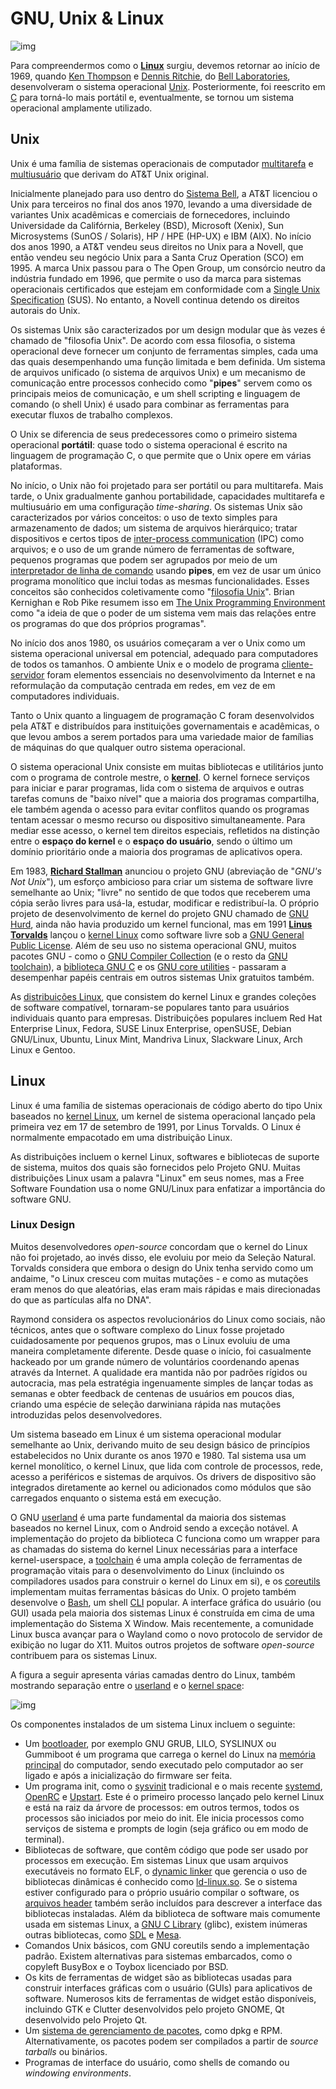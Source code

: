 # GNU, Unix & Linux

![img](https://i.ibb.co/KXGYgBs/Gn-Unix-Linux.png)

Para compreendermos como o **[Linux](https://en.wikipedia.org/wiki/Linux)** surgiu, devemos retornar ao início de 1969, quando [Ken Thompson](https://en.wikipedia.org/wiki/Ken_Thompson) e [Dennis Ritchie](https://en.wikipedia.org/wiki/Dennis_Ritchie), do [Bell Laboratories](https://en.wikipedia.org/wiki/Bell_Labs), desenvolveram o sistema operacional [Unix](https://en.wikipedia.org/wiki/Unix). Posteriormente, foi reescrito em [C](https://en.wikipedia.org/wiki/C_(programming_language)) para torná-lo mais portátil e, eventualmente, se tornou um sistema operacional amplamente utilizado.

## Unix

Unix é uma família de sistemas operacionais de computador [multitarefa](https://en.wikipedia.org/wiki/Computer_multitasking) e [multiusuário](https://en.wikipedia.org/wiki/Multiuser) que derivam do AT&T Unix original.

Inicialmente planejado para uso dentro do [Sistema Bell](https://en.wikipedia.org/wiki/Bell_System), a AT&T licenciou o Unix para terceiros no final dos anos 1970, levando a uma diversidade de variantes Unix acadêmicas e comerciais de fornecedores, incluindo Universidade da Califórnia, Berkeley (BSD), Microsoft (Xenix), Sun Microsystems (SunOS / Solaris), HP / HPE (HP-UX) e IBM (AIX). No início dos anos 1990, a AT&T vendeu seus direitos no Unix para a Novell, que então vendeu seu negócio Unix para a Santa Cruz Operation (SCO) em 1995. A marca Unix passou para o The Open Group, um consórcio neutro da indústria fundado em 1996, que permite o uso da marca para sistemas operacionais certificados que estejam em conformidade com a [Single Unix Specification](https://en.wikipedia.org/wiki/Single_UNIX_Specification) (SUS). No entanto, a Novell continua detendo os direitos autorais do Unix.

Os sistemas Unix são caracterizados por um design modular que às vezes é chamado de "filosofia Unix". De acordo com essa filosofia, o sistema operacional deve fornecer um conjunto de ferramentas simples, cada uma das quais desempenhando uma função limitada e bem definida. Um sistema de arquivos unificado (o sistema de arquivos Unix) e um mecanismo de comunicação entre processos conhecido como "**pipes**" servem como os principais meios de comunicação, e um shell scripting e linguagem de comando (o shell Unix) é usado para combinar as ferramentas para executar fluxos de trabalho complexos.

O Unix se diferencia de seus predecessores como o primeiro sistema operacional **portátil**: quase todo o sistema operacional é escrito na linguagem de programação C, o que permite que o Unix opere em várias plataformas.

No início, o Unix não foi projetado para ser portátil ou para multitarefa. Mais tarde, o Unix gradualmente ganhou portabilidade, capacidades multitarefa e multiusuário em uma configuração *time-sharing*. Os sistemas Unix são caracterizados por vários conceitos: o uso de texto simples para armazenamento de dados; um sistema de arquivos hierárquico; tratar dispositivos e certos tipos de [inter-process communication](https://en.wikipedia.org/wiki/Inter-process_communication) (IPC) como arquivos; e o uso de um grande número de ferramentas de software, pequenos programas que podem ser agrupados por meio de um [interpretador de linha de comando](https://en.wikipedia.org/wiki/Command-line_interpreter) usando **pipes**, em vez de usar um único programa monolítico que inclui todas as mesmas funcionalidades. Esses conceitos são conhecidos coletivamente como "[filosofia Unix](https://en.wikipedia.org/wiki/Unix_philosophy)". Brian Kernighan e Rob Pike resumem isso em [The Unix Programming Environment](https://en.wikipedia.org/wiki/The_Unix_Programming_Environment) como "a ideia de que o poder de um sistema vem mais das relações entre os programas do que dos próprios programas".

No início dos anos 1980, os usuários começaram a ver o Unix como um sistema operacional universal em potencial, adequado para computadores de todos os tamanhos. O ambiente Unix e o modelo de programa [cliente-servidor](https://en.wikipedia.org/wiki/Client%E2%80%93server) foram elementos essenciais no desenvolvimento da Internet e na reformulação da computação centrada em redes, em vez de em computadores individuais.

Tanto o Unix quanto a linguagem de programação C foram desenvolvidos pela AT&T e distribuídos para instituições governamentais e acadêmicas, o que levou ambos a serem portados para uma variedade maior de famílias de máquinas do que qualquer outro sistema operacional.

O sistema operacional Unix consiste em muitas bibliotecas e utilitários junto com o programa de controle mestre, o **[kernel](https://en.wikipedia.org/wiki/Kernel_(operating_system))**. O kernel fornece serviços para iniciar e parar programas, lida com o sistema de arquivos e outras tarefas comuns de "baixo nível" que a maioria dos programas compartilha, ele também agenda o acesso para evitar conflitos quando os programas tentam acessar o mesmo recurso ou dispositivo simultaneamente. Para mediar esse acesso, o kernel tem direitos especiais, refletidos na distinção entre o **espaço do kernel** e o **espaço do usuário**, sendo o último um domínio prioritário onde a maioria dos programas de aplicativos opera.

Em 1983, **[Richard Stallman](https://en.wikipedia.org/wiki/Richard_Stallman)** anunciou o projeto GNU (abreviação de "*GNU's Not Unix*"), um esforço ambicioso para criar um sistema de software livre semelhante ao Unix; "livre" no sentido de que todos que receberem uma cópia serão livres para usá-la, estudar, modificar e redistribuí-la. O próprio projeto de desenvolvimento de kernel do projeto GNU chamado de [GNU Hurd](https://en.wikipedia.org/wiki/GNU_Hurd), ainda não havia produzido um kernel funcional, mas em 1991 **[Linus Torvalds](https://en.wikipedia.org/wiki/Linus_Torvalds)** lançou o [kernel Linux](https://en.wikipedia.org/wiki/Linux_kernel) como software livre sob a [GNU General Public License](https://en.wikipedia.org/wiki/GNU_General_Public_License). Além de seu uso no sistema operacional GNU, muitos pacotes GNU - como o [GNU Compiler Collection](https://en.wikipedia.org/wiki/GNU_Compiler_Collection) (e o resto da [GNU toolchain](https://en.wikipedia.org/wiki/GNU_toolchain)), a [biblioteca GNU C](https://en.wikipedia.org/wiki/Glibc) e os [GNU core utilities](https://en.wikipedia.org/wiki/Coreutils) - passaram a desempenhar papéis centrais em outros sistemas Unix gratuitos também.

As [distribuições Linux](https://en.wikipedia.org/wiki/Linux_distribution), que consistem do kernel Linux e grandes coleções de software compatível, tornaram-se populares tanto para usuários individuais quanto para empresas. Distribuições populares incluem Red Hat Enterprise Linux, Fedora, SUSE Linux Enterprise, openSUSE, Debian GNU/Linux, Ubuntu, Linux Mint, Mandriva Linux, Slackware Linux, Arch Linux e Gentoo.

## Linux

Linux é uma família de sistemas operacionais de código aberto do tipo Unix baseados no [kernel Linux](https://en.wikipedia.org/wiki/Linux_kernel), um kernel de sistema operacional lançado pela primeira vez em 17 de setembro de 1991, por Linus Torvalds. O Linux é normalmente empacotado em uma distribuição Linux.

As distribuições incluem o kernel Linux, softwares e bibliotecas de suporte de sistema, muitos dos quais são fornecidos pelo Projeto GNU. Muitas distribuições Linux usam a palavra "Linux" em seus nomes, mas a Free Software Foundation usa o nome GNU/Linux para enfatizar a importância do software GNU.

### Linux Design

Muitos desenvolvedores *open-source* concordam que o kernel do Linux não foi projetado, ao invés disso, ele evoluiu por meio da Seleção Natural. Torvalds considera que embora o design do Unix tenha servido como um andaime, "o Linux cresceu com muitas mutações - e como as mutações eram menos do que aleatórias, elas eram mais rápidas e mais direcionadas do que as partículas alfa no DNA". 

Raymond considera os aspectos revolucionários do Linux como sociais, não técnicos, antes que o software complexo do Linux fosse projetado cuidadosamente por pequenos grupos, mas o Linux evoluiu de uma maneira completamente diferente. Desde quase o início, foi casualmente hackeado por um grande número de voluntários coordenando apenas através da Internet. A qualidade era mantida não por padrões rígidos ou autocracia, mas pela estratégia ingenuamente simples de lançar todas as semanas e obter feedback de centenas de usuários em poucos dias, criando uma espécie de seleção darwiniana rápida nas mutações introduzidas pelos desenvolvedores. 

Um sistema baseado em Linux é um sistema operacional modular semelhante ao Unix, derivando muito de seu design básico de princípios estabelecidos no Unix durante os anos 1970 e 1980. Tal sistema usa um kernel monolítico, o kernel Linux, que lida com controle de processos, rede, acesso a periféricos e sistemas de arquivos. Os drivers de dispositivo são integrados diretamente ao kernel ou adicionados como módulos que são carregados enquanto o sistema está em execução.

O GNU [userland](https://en.wikipedia.org/wiki/Userland_(computing)) é uma parte fundamental da maioria dos sistemas baseados no kernel Linux, com o Android sendo a exceção notável. A implementação do projeto da biblioteca C funciona como um wrapper para as chamadas do sistema do kernel Linux necessárias para a interface kernel-userspace, a [toolchain](https://en.wikipedia.org/wiki/GNU_toolchain) é uma ampla coleção de ferramentas de programação vitais para o desenvolvimento do Linux (incluindo os compiladores usados para construir o kernel do Linux em si), e os [coreutils](https://en.wikipedia.org/wiki/GNU_Core_Utilities) implementam muitas ferramentas básicas do Unix. O projeto também desenvolve o [Bash](https://en.wikipedia.org/wiki/Bash_(shell)), um shell [CLI](https://en.wikipedia.org/wiki/Command-line_interface) popular. A interface gráfica do usuário (ou GUI) usada pela maioria dos sistemas Linux é construída em cima de uma implementação do Sistema X Window. Mais recentemente, a comunidade Linux busca avançar para o Wayland como o novo protocolo de servidor de exibição no lugar do X11. Muitos outros projetos de software *open-source* contribuem para os sistemas Linux.

A figura a seguir apresenta várias camadas dentro do Linux, também mostrando separação entre o [userland](https://en.wikipedia.org/wiki/User_space) e o [kernel space](https://en.wikipedia.org/wiki/Kernel_space):

![img](https://i.ibb.co/v1PRNwj/linux-layers.png)

Os componentes instalados de um sistema Linux incluem o seguinte:

- Um [bootloader](https://en.wikipedia.org/wiki/Bootloader), por exemplo GNU GRUB, LILO, SYSLINUX ou Gummiboot é um programa que carrega o kernel do Linux na [memória principal](https://en.wikipedia.org/wiki/Main_memory) do computador, sendo executado pelo computador ao ser ligado e após a inicialização do firmware ser feita.
- Um programa init, como o [sysvinit](https://en.wikipedia.org/wiki/Sysvinit) tradicional e o mais recente [systemd](https://en.wikipedia.org/wiki/Systemd), [OpenRC](https://en.wikipedia.org/wiki/OpenRC) e [Upstart](https://en.wikipedia.org/wiki/Upstart_(software)). Este é o primeiro processo lançado pelo kernel Linux e está na raiz da árvore de processos: em outros termos, todos os processos são iniciados por meio do init. Ele inicia processos como serviços de sistema e prompts de login (seja gráfico ou em modo de terminal).
- Bibliotecas de software, que contêm código que pode ser usado por processos em execução. Em sistemas Linux que usam arquivos executáveis no formato ELF, o [dynamic linker](https://en.wikipedia.org/wiki/Dynamic_linker) que gerencia o uso de bibliotecas dinâmicas é conhecido como [ld-linux.so](https://linux.die.net/man/8/ld-linux.so). Se o sistema estiver configurado para o próprio usuário compilar o software, os [arquivos header](https://en.wikipedia.org/wiki/Header_file) também serão incluídos para descrever a interface das bibliotecas instaladas. Além da biblioteca de software mais comumente usada em sistemas Linux, a [GNU C Library](https://en.wikipedia.org/wiki/GNU_C_Library) (glibc), existem inúmeras outras bibliotecas, como [SDL](https://en.wikipedia.org/wiki/Simple_DirectMedia_Layer) e [Mesa](https://en.wikipedia.org/wiki/Mesa_(computer_graphics)).
- Comandos Unix básicos, com GNU coreutils sendo a implementação padrão. Existem alternativas para sistemas embarcados, como o copyleft BusyBox e o Toybox licenciado por BSD.
- Os kits de ferramentas de widget são as bibliotecas usadas para construir interfaces gráficas com o usuário (GUIs) para aplicativos de software. Numerosos kits de ferramentas de widget estão disponíveis, incluindo GTK e Clutter desenvolvidos pelo projeto GNOME, Qt desenvolvido pelo Projeto Qt.
- Um [sistema de gerenciamento de pacotes](https://en.wikipedia.org/wiki/Package_manager), como dpkg e RPM. Alternativamente, os pacotes podem ser compilados a partir de *source tarballs* ou binários.
- Programas de interface do usuário, como shells de comando ou *windowing environments*.